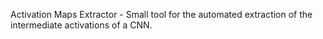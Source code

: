 Activation Maps Extractor - Small tool for the automated extraction of the intermediate activations of a CNN.
